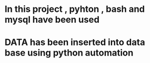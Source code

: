 # In this project , pyhton , bash and mysql have been used 
# DATA has been inserted into data base using python automation 

